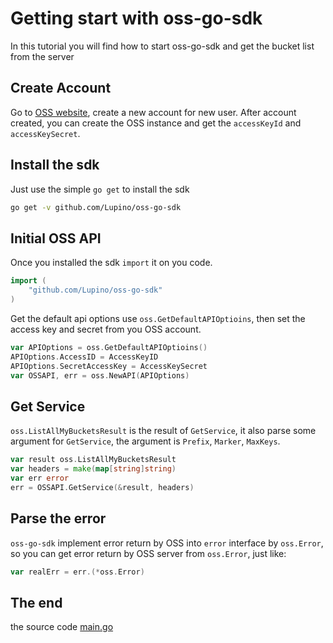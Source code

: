 # Getting start with oss-go-sdk

In this tutorial you will find how to start oss-go-sdk and get the bucket list from the server

## Create Account

Go to [OSS website](http://www.aliyun.com/product/oss/?lang=en), create a new account for new user.
After account created, you can create the OSS instance and get the `accessKeyId` and `accessKeySecret`.

## Install the sdk

Just use the simple `go get` to install the sdk

```bash
go get -v github.com/Lupino/oss-go-sdk
```

## Initial OSS API

Once you installed the sdk `import` it on you code.

```go
import (
    "github.com/Lupino/oss-go-sdk"
)
```

Get the default api options use `oss.GetDefaultAPIOptioins`,
then set the access key and secret from you OSS account.

```go
var APIOptions = oss.GetDefaultAPIOptioins()
APIOptions.AccessID = AccessKeyID
APIOptions.SecretAccessKey = AccessKeySecret
var OSSAPI, err = oss.NewAPI(APIOptions)
```

## Get Service

`oss.ListAllMyBucketsResult` is the result of `GetService`,
it also parse some argument for `GetService`,
the argument is `Prefix`, `Marker`, `MaxKeys`.

```go
var result oss.ListAllMyBucketsResult
var headers = make(map[string]string)
var err error
err = OSSAPI.GetService(&result, headers)
```

## Parse the error

`oss-go-sdk` implement error return by OSS into `error` interface by `oss.Error`,
so you can get error return by OSS server from `oss.Error`, just like:

```go
var realErr = err.(*oss.Error)
```

## The end

the source code [main.go](main.go)
